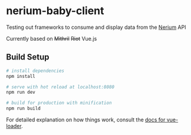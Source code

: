 # nerium-baby-client

Testing out frameworks to consume and display data from the [Nerium](https://github.com/oaodev/nerium) API

Currently based on ~~Mithril~~ ~~Riot~~ Vue.js

## Build Setup

``` bash
# install dependencies
npm install

# serve with hot reload at localhost:8080
npm run dev

# build for production with minification
npm run build
```

For detailed explanation on how things work, consult the [docs for vue-loader](http://vuejs.github.io/vue-loader).
